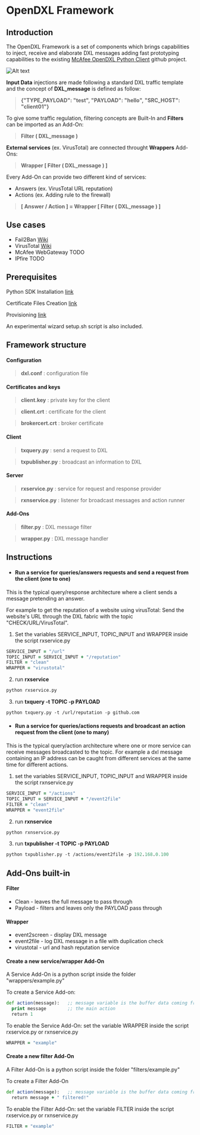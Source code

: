 # OpenDXL Framework
## Introduction

The OpenDXL Framework is a set of components which brings capabilities to inject, receive and elaborate DXL messages adding fast prototyping capabilities to the existing [McAfee OpenDXL Python Client](https://github.com/opendxl/opendxl-client-python) github project.

![Alt text](https://cloud.githubusercontent.com/assets/24607076/24403564/63ce7e70-13b5-11e7-977f-8de366959385.png "Structure")


**Input Data** injections are made following a standard DXL traffic template and the concept of **DXL_message** is defined as follow:
> **{"TYPE_PAYLOAD": "test", "PAYLOAD": "hello", "SRC_HOST": "client01"}**

To give some traffic regulation, filtering concepts are Built-In and **Filters** can be imported as an Add-On:
> **Filter ( DXL_message )**  

**External services** (ex. VirusTotal) are connected throught **Wrappers** Add-Ons:
> **Wrapper [ Filter ( DXL_message ) ]**  

Every Add-On can provide two different kind of services:
* Answers (ex. VirusTotal URL reputation)
* Actions (ex. Adding rule to the firewall)
> **[ Answer / Action ] = Wrapper [ Filter ( DXL_message ) ]** 

## Use cases

* Fail2Ban [Wiki](https://github.com/opendxl-community/OpenDXL-Framework/wiki/Fail2Ban)
* VirusTotal [Wiki](https://github.com/filippostz/OpenDXL-Framework/wiki/VirusTotal)
* McAfee WebGateway TODO
* IPfire TODO


## Prerequisites

Python SDK Installation [link](https://opendxl.github.io/opendxl-client-python/pydoc/installation.html)

Certificate Files Creation [link](https://opendxl.github.io/opendxl-client-python/pydoc/certcreation.html)

Provisioning [link](https://opendxl.github.io/opendxl-client-python/pydoc/)

An experimental wizard setup.sh script is also included.


## Framework structure

#### Configuration

> **dxl.conf** : configuration file

#### Certificates and keys

> **client.key** : private key for the client

> **client.crt** : certificate for the client

> **brokercert.crt** : broker certificate

#### Client

> **txquery.py** : send a request to DXL

> **txpublisher.py** : broadcast an information to DXL

#### Server

> **rxservice.py** : service for request and response provider

> **rxnservice.py** : listener for broadcast messages and action runner

#### Add-Ons

> **filter.py** : DXL message filter

> **wrapper.py** : DXL message handler

## Instructions

* #### Run a service for queries/answers requests and send a request from the client (one to one)

This is the typical query/response architecture where a client sends a message pretending an answer.

For example to get the reputation of a website using virusTotal:
Send the website's URL through the DXL fabric with the topic "CHECK/URL/VirusTotal". 

1. Set the variables SERVICE_INPUT, TOPIC_INPUT and WRAPPER inside the script rxservice.py

```clj
SERVICE_INPUT = "/url"
TOPIC_INPUT = SERVICE_INPUT + "/reputation"
FILTER = "clean"
WRAPPER = "virustotal"
```

2. run **rxservice**

```clj
python rxservice.py
```

3. run **txquery -t TOPIC -p PAYLOAD**

```clj
python txquery.py -t /url/reputation -p github.com
```

* #### Run a service for queries/actions requests and broadcast an action request from the client (one to many)

This is the typical query/action architecture where one or more service can receive messages broadcasted to the topic. For example a dxl message containing an IP address can be caught from different services at the same time for different actions.

1. set the variables SERVICE_INPUT, TOPIC_INPUT and WRAPPER inside the script rxnservice.py

```clj
SERVICE_INPUT = "/actions"
TOPIC_INPUT = SERVICE_INPUT + "/event2file"
FILTER = "clean"
WRAPPER = "event2file"
```

2. run **rxnservice**

```clj
python rxnservice.py
```


3. run **txpublisher -t TOPIC -p PAYLOAD**

```clj
python txpublisher.py -t /actions/event2file -p 192.168.0.100
```

## Add-Ons built-in

#### Filter

* Clean - leaves the full message to pass through 
* Payload - filters and leaves only the PAYLOAD pass through 

#### Wrapper

* event2screen - display DXL message 
* event2file - log DXL message in a file with duplication check
* virustotal - url and hash reputation service

#### Create a new service/wrapper Add-On

A Service Add-On is a python script inside the folder "wrappers/example.py"

To create a Service Add-on:

```clj
def action(message):   ;; message variable is the buffer data coming from the dxl fabric
  print message        ;; the main action
  return 1
```

To enable the Service Add-On: set the variable WRAPPER inside the script rxservice.py or rxnservice.py

```clj
WRAPPER = "example"
```
#### Create a new filter Add-On

A Filter Add-On is a python script inside the folder "filters/example.py"

To create a Filter Add-On

```clj
def action(message):   ;; message variable is the buffer data coming from the dxl fabric
  return message + " filtered!"
```

To enable the Filter Add-On: set the variable FILTER inside the script rxservice.py or rxnservice.py

```clj
FILTER = "example"
```


